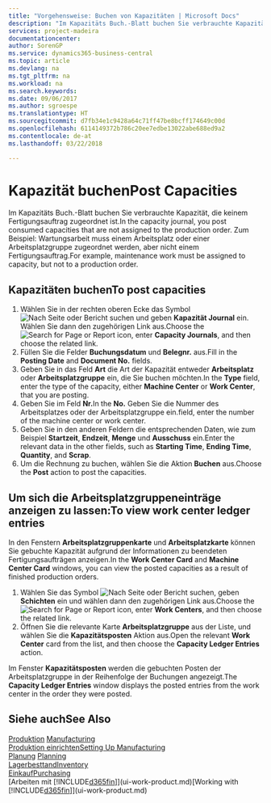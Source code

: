 ```yaml
---
title: "Vorgehensweise: Buchen von Kapazitäten | Microsoft Docs"
description: "Im Kapazitäts Buch.-Blatt buchen Sie verbrauchte Kapazität, die keinem Fertigungsauftrag zugeordnet ist. Zum Beispiel: Wartungsarbeit muss einem Arbeitsplatz oder einer Arbeitsplatzgruppe zugeordnet werden, aber nicht einem Fertigungsauftrag."
services: project-madeira
documentationcenter: 
author: SorenGP
ms.service: dynamics365-business-central
ms.topic: article
ms.devlang: na
ms.tgt_pltfrm: na
ms.workload: na
ms.search.keywords: 
ms.date: 09/06/2017
ms.author: sgroespe
ms.translationtype: HT
ms.sourcegitcommit: d7fb34e1c9428a64c71ff47be8bcff174649c00d
ms.openlocfilehash: 6114149372b786c20ee7edbe13022abe688ed9a2
ms.contentlocale: de-at
ms.lasthandoff: 03/22/2018

---
```

# <a name="post-capacities"></a><span data-ttu-id="91d3b-104">Kapazität buchen</span><span class="sxs-lookup"><span data-stu-id="91d3b-104">Post Capacities</span></span>
<span data-ttu-id="91d3b-105">Im Kapazitäts Buch.-Blatt buchen Sie verbrauchte Kapazität, die keinem Fertigungsauftrag zugeordnet ist.</span><span class="sxs-lookup"><span data-stu-id="91d3b-105">In the capacity journal, you post consumed capacities that are not assigned to the production order.</span></span> <span data-ttu-id="91d3b-106">Zum Beispiel: Wartungsarbeit muss einem Arbeitsplatz oder einer Arbeitsplatzgruppe zugeordnet werden, aber nicht einem Fertigungsauftrag.</span><span class="sxs-lookup"><span data-stu-id="91d3b-106">For example, maintenance work must be assigned to capacity, but not to a production order.</span></span>  

## <a name="to-post-capacities"></a><span data-ttu-id="91d3b-107">Kapazitäten buchen</span><span class="sxs-lookup"><span data-stu-id="91d3b-107">To post capacities</span></span>  
1.  <span data-ttu-id="91d3b-108">Wählen Sie in der rechten oberen Ecke das Symbol ![Nach Seite oder Bericht suchen](media/ui-search/search_small.png "Nach Seite oder Bericht suchen Symbol") und geben **Kapazität Journal** ein. Wählen Sie dann den zugehörigen Link aus.</span><span class="sxs-lookup"><span data-stu-id="91d3b-108">Choose the ![Search for Page or Report](media/ui-search/search_small.png "Search for Page or Report icon") icon, enter **Capacity Journals**, and then choose the related link.</span></span>  
2.  <span data-ttu-id="91d3b-109">Füllen Sie die Felder **Buchungsdatum** und **Belegnr.** aus.</span><span class="sxs-lookup"><span data-stu-id="91d3b-109">Fill in the **Posting Date** and **Document No.** fields.</span></span>  
3.  <span data-ttu-id="91d3b-110">Geben Sie in das Feld **Art** die Art der Kapazität entweder **Arbeitsplatz** oder **Arbeitsplatzgruppe** ein, die Sie buchen möchten.</span><span class="sxs-lookup"><span data-stu-id="91d3b-110">In the **Type** field, enter the type of the capacity, either **Machine Center** or **Work Center**, that you are posting.</span></span>  
4.  <span data-ttu-id="91d3b-111">Geben Sie im Feld **Nr.**</span><span class="sxs-lookup"><span data-stu-id="91d3b-111">In the **No.**</span></span> <span data-ttu-id="91d3b-112">Geben Sie die Nummer des Arbeitsplatzes oder der Arbeitsplatzgruppe ein.</span><span class="sxs-lookup"><span data-stu-id="91d3b-112">field, enter the number of the machine center or work center.</span></span>  
5.  <span data-ttu-id="91d3b-113">Geben Sie in den anderen Feldern die entsprechenden Daten, wie zum Beispiel **Startzeit**, **Endzeit**, **Menge** und **Ausschuss** ein.</span><span class="sxs-lookup"><span data-stu-id="91d3b-113">Enter the relevant data in the other fields, such as **Starting Time**, **Ending Time**, **Quantity**, and **Scrap**.</span></span>  
6.  <span data-ttu-id="91d3b-114">Um die Rechnung zu buchen, wählen Sie die Aktion **Buchen** aus.</span><span class="sxs-lookup"><span data-stu-id="91d3b-114">Choose the **Post** action to post the capacities.</span></span>  

## <a name="to-view-work-center-ledger-entries"></a><span data-ttu-id="91d3b-115">Um sich die Arbeitsplatzgruppeneinträge anzeigen zu lassen:</span><span class="sxs-lookup"><span data-stu-id="91d3b-115">To view work center ledger entries</span></span>  
<span data-ttu-id="91d3b-116">In den Fenstern **Arbeitsplatzgruppenkarte** und **Arbeitsplatzkarte** können Sie gebuchte Kapazität aufgrund der Informationen zu beendeten Fertigungsaufträgen anzeigen.</span><span class="sxs-lookup"><span data-stu-id="91d3b-116">In the **Work Center Card** and **Machine Center Card** windows, you can view the posted capacities as a result of finished production orders.</span></span>    
1.  <span data-ttu-id="91d3b-117">Wählen Sie das Symbol ![Nach Seite oder Bericht suchen](media/ui-search/search_small.png "Symbol Nach Seite oder Bericht suchen"), geben **Schichten** ein und wählen dann den zugehörigen Link aus.</span><span class="sxs-lookup"><span data-stu-id="91d3b-117">Choose the ![Search for Page or Report](media/ui-search/search_small.png "Search for Page or Report icon") icon, enter **Work Centers**, and then choose the related link.</span></span>  
2.  <span data-ttu-id="91d3b-118">Öffnen Sie die relevante Karte **Arbeitsplatzgruppe** aus der Liste, und wählen Sie die **Kapazitätsposten** Aktion aus.</span><span class="sxs-lookup"><span data-stu-id="91d3b-118">Open the relevant **Work Center** card from the list, and then choose the **Capacity Ledger Entries** action.</span></span>  

<span data-ttu-id="91d3b-119">Im Fenster **Kapazitätsposten** werden die gebuchten Posten der Arbeitsplatzgruppe in der Reihenfolge der Buchungen angezeigt.</span><span class="sxs-lookup"><span data-stu-id="91d3b-119">The **Capacity Ledger Entries** window displays the posted entries from the work center in the order they were posted.</span></span>   

## <a name="see-also"></a><span data-ttu-id="91d3b-120">Siehe auch</span><span class="sxs-lookup"><span data-stu-id="91d3b-120">See Also</span></span>  
<span data-ttu-id="91d3b-121">[Produktion](production-manage-manufacturing.md)  </span><span class="sxs-lookup"><span data-stu-id="91d3b-121">[Manufacturing](production-manage-manufacturing.md)  </span></span>  
[<span data-ttu-id="91d3b-122">Produktion einrichten</span><span class="sxs-lookup"><span data-stu-id="91d3b-122">Setting Up Manufacturing</span></span>](production-configure-production-processes.md)  
<span data-ttu-id="91d3b-123">[Planung](production-planning.md)    </span><span class="sxs-lookup"><span data-stu-id="91d3b-123">[Planning](production-planning.md)    </span></span>  
[<span data-ttu-id="91d3b-124">Lagerbesttand</span><span class="sxs-lookup"><span data-stu-id="91d3b-124">Inventory</span></span>](inventory-manage-inventory.md)  
[<span data-ttu-id="91d3b-125">Einkauf</span><span class="sxs-lookup"><span data-stu-id="91d3b-125">Purchasing</span></span>](purchasing-manage-purchasing.md)  
<span data-ttu-id="91d3b-126">[Arbeiten mit [!INCLUDE[d365fin](includes/d365fin_md.md)]](ui-work-product.md)</span><span class="sxs-lookup"><span data-stu-id="91d3b-126">[Working with [!INCLUDE[d365fin](includes/d365fin_md.md)]](ui-work-product.md)</span></span>


